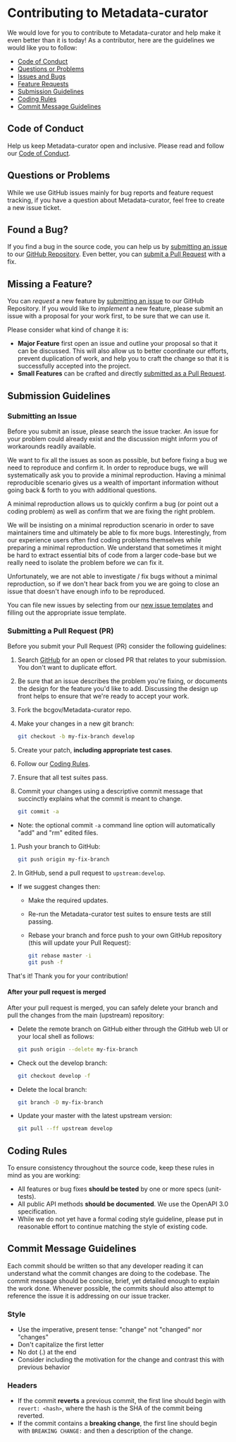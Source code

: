 # Contributing to Metadata-curator

We would love for you to contribute to Metadata-curator and help make it even better than it is
today! As a contributor, here are the guidelines we would like you to follow:

- [Code of Conduct](#coc)
- [Questions or Problems](#question)
- [Issues and Bugs](#issue)
- [Feature Requests](#feature)
- [Submission Guidelines](#submit)
- [Coding Rules](#rules)
- [Commit Message Guidelines](#commit)

## <a name="coc"></a> Code of Conduct

Help us keep Metadata-curator open and inclusive. Please read and follow our [Code of Conduct][coc].

## <a name="question"></a> Questions or Problems

While we use GitHub issues mainly for bug reports and feature request tracking, if you have a question about Metadata-curator, feel free to create a new issue ticket.

## <a name="issue"></a> Found a Bug?

If you find a bug in the source code, you can help us by
[submitting an issue](#submit-issue) to our [GitHub Repository][github]. Even better, you can
[submit a Pull Request](#submit-pr) with a fix.

## <a name="feature"></a> Missing a Feature?

You can *request* a new feature by [submitting an issue](#submit-issue) to our GitHub
Repository. If you would like to *implement* a new feature, please submit an issue with
a proposal for your work first, to be sure that we can use it.

Please consider what kind of change it is:

- **Major Feature** first open an issue and outline your proposal so that it can be discussed. This will also allow us to better coordinate our efforts, prevent duplication of work, and help you to craft the change so that it is successfully accepted into the project.
- **Small Features** can be crafted and directly [submitted as a Pull Request](#submit-pr).

## <a name="submit"></a> Submission Guidelines

### <a name="submit-issue"></a> Submitting an Issue

Before you submit an issue, please search the issue tracker. An issue for your problem could already exist and the discussion might inform you of workarounds readily available.

We want to fix all the issues as soon as possible, but before fixing a bug we need to reproduce and confirm it. In order to reproduce bugs, we will systematically ask you to provide a minimal reproduction. Having a minimal reproducible scenario gives us a wealth of important information without going back & forth to you with additional questions.

A minimal reproduction allows us to quickly confirm a bug (or point out a coding problem) as well as confirm that we are fixing the right problem.

We will be insisting on a minimal reproduction scenario in order to save maintainers time and ultimately be able to fix more bugs. Interestingly, from our experience users often find coding problems themselves while preparing a minimal reproduction. We understand that sometimes it might be hard to extract essential bits of code from a larger code-base but we really need to isolate the problem before we can fix it.

Unfortunately, we are not able to investigate / fix bugs without a minimal reproduction, so if we don't hear back from you we are going to close an issue that doesn't have enough info to be reproduced.

You can file new issues by selecting from our [new issue templates](https://github.com/bcgov/Metadata-curator/issues/new/choose) and filling out the appropriate issue template.

### <a name="submit-pr"></a> Submitting a Pull Request (PR)

Before you submit your Pull Request (PR) consider the following guidelines:

1. Search [GitHub](https://github.com/bcgov/Metadata-curator/pulls) for an open or closed PR that relates to your submission. You don't want to duplicate effort.
1. Be sure that an issue describes the problem you're fixing, or documents the design for the feature you'd like to add. Discussing the design up front helps to ensure that we're ready to accept your work.
1. Fork the bcgov/Metadata-curator repo.
1. Make your changes in a new git branch:

    ``` sh
    git checkout -b my-fix-branch develop
    ```

1. Create your patch, **including appropriate test cases**.
1. Follow our [Coding Rules](#rules).
1. Ensure that all test suites pass.
1. Commit your changes using a descriptive commit message that succinctly explains what the commit is meant to change.

    ``` sh
    git commit -a
    ```

- Note: the optional commit `-a` command line option will automatically "add" and "rm" edited files.

1. Push your branch to GitHub:

    ``` sh
    git push origin my-fix-branch
    ```

1. In GitHub, send a pull request to `upstream:develop`.

- If we suggest changes then:
  - Make the required updates.
  - Re-run the Metadata-curator test suites to ensure tests are still passing.
  - Rebase your branch and force push to your own GitHub repository (this will update your Pull Request):

    ``` sh
    git rebase master -i
    git push -f
    ```

That's it! Thank you for your contribution!

#### After your pull request is merged

After your pull request is merged, you can safely delete your branch and pull the changes
from the main (upstream) repository:

- Delete the remote branch on GitHub either through the GitHub web UI or your local shell as follows:

    ``` sh
    git push origin --delete my-fix-branch
    ```

- Check out the develop branch:

    ``` sh
    git checkout develop -f
    ```

- Delete the local branch:

    ``` sh
    git branch -D my-fix-branch
    ```

- Update your master with the latest upstream version:

    ``` sh
    git pull --ff upstream develop
    ```

## <a name="rules"></a> Coding Rules

To ensure consistency throughout the source code, keep these rules in mind as you are working:

- All features or bug fixes **should be tested** by one or more specs (unit-tests).
- All public API methods **should be documented**. We use the OpenAPI 3.0 specification.
- While we do not yet have a formal coding style guideline, please put in reasonable effort to continue matching the style of existing code.

## <a name="commit"></a> Commit Message Guidelines

Each commit should be written so that any developer reading it can understand what the commit changes are doing to the codebase. The commit message should be concise, brief, yet detailed enough to explain the work done. Whenever possible, the commits should also attempt to reference the issue it is addressing on our issue tracker.

### Style

- Use the imperative, present tense: "change" not "changed" nor "changes"
- Don't capitalize the first letter
- No dot (.) at the end
- Consider including the motivation for the change and contrast this with previous behavior

### Headers

- If the commit **reverts** a previous commit, the first line should begin with `revert: <hash>`, where the hash is the SHA of the commit being reverted.
- If the commit contains a **breaking change**, the first line should begin with `BREAKING CHANGE:` and then a description of the change.

[coc]: /CODE_OF_CONDUCT.md
[github]: https://github.com/bcgov/Metadata-curator